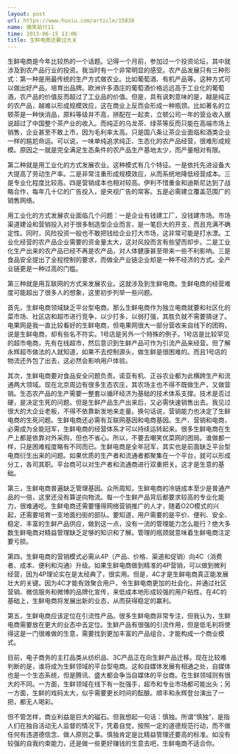 ```yaml
---
layout: post
url: https://www.huxiu.com/article/15838
name: 微笑前行11
time: 2013-06-15 13:06
title: 生鲜电商还要过大关
---
```

生鲜电商是今年比较热的一个话题。记得一个月前，参加过一个投资论坛，其中就涉及到农产品行业的投资。我当时有一个非常明显的感受。农产品发展只有三种形式：第一种是用最传统的生产方式做农业。比如葡萄酒、有机产品等。这种方式可以做出好产品，培育出品牌。欧洲许多酒庄的葡萄酒价格远远高于工业化的葡萄酒，农产品的价值反而超过了工业品的价值。但是，具有讽刺意味的是，越是纯正的农产品，越难以形成规模效应，这在商业上反而会形成一种瓶颈。比如著名的立顿茶是一种快消品，原料等级并不高，拼配在一起卖，立顿公司一年的营业收入据说超过了中国整个茶产业的收入。而纯正的乌龙茶、绿茶等反而只能在高端市场上销售，企业甚至不敢上市，因为毛利率太高。只是国八条让茶企业面临和酒类企业一样的尴尬命运。可以说，一味单纯追求纯正、生态化的农产品经营，很难形成规模。原因之一就是完全满足生态条件的农产品生产基地太少，而产量相对有限。

第二种就是用工业化的方式发展农业。这种模式有几个特征。一是依托先进设备大大提高了劳动生产率。二是非常注重形成规模效应，从而系统地降低经营成本。三是专业化程度比较高。四是营销成本也相对较高。伊利不惜重金和迪斯尼达到了战略合作，每年几十亿的广告投入，是央视广告的常客。五是必需建立覆盖范围广的销售网络。

用工业化的方式发展农业面临几个问题：一是企业有钱建工厂，没钱建市场。市场渠道建设和营销投入对于很多制造型企业而言，是一笔巨大的开支，而且充满不确定性。同时，风险投资一般也不敢把钱给企业打大市场，这非常可能是打水漂。工业化经营的农产品企业需要的资金量太大，这对风投而言有些望而却步。二是工业化生产出来的农产品已经不再是农产品，对人体健康甚至带来一些不利影响。三是食品安全提出了全程控制的要求，而做全产业链企业却是一种不经济的方式。全产业链更是一种过高的门槛。

第三种就是用互联网的方式来发展农业。这就涉及到生鲜电商。生鲜电商的经营难度可能超出了很多人的想象，这里初步列举一些问题。

首先，生鲜电商领域缺乏平台型电商。那么生鲜电商作为独立电商就要和社区化的菜市场、社区店和超市进行竞争，以少打多，以弱打强，其胜负就不需要猜谜了。电果网是我一直比较看好的生鲜电商，但电果网很大一部分营收来自线下的团购，说是生鲜电商，却有些名不符实。1号店是另外一个特殊的例子。1号店是比较罕见的超市电商，先有在线超市，然后意识到生鲜产品可作为引流产品来经营。但了解永辉超市做法的人就知道，如果不去控制源头，做生鲜是很困难的。而且1号店的物流还外包了出去，这必然会影响用户体验。

其次，生鲜电商要对食品安全问题负责。诺亚有机、正谷农业都为此横跨生产和流通两大领域。现在北京周边有很多生态农庄，其农场主也不得不既做生产，又做营销。生态农产品的生产需要一整套以循环经济为基础的技术体系支撑。技术是否过硬，是决定生死的问题。但是生鲜产品生产出来后，又必需快速销售出去。我见过很大的大企业老板，不得不依靠新发地来走量。换句话说，营销能力也决定了生鲜电商的生死问题。生鲜电商还必需有互联网基因和电商基因。生产、营销和电商，必需成为全能冠军，生鲜电商的经营体系才可以持续运转起来。很多生鲜电商在生产上都是依靠对外采购，但也不省心。所以，不要去嘲笑优菜网的困局。谁做都一样，只是困难程度略有不同而已。生鲜电商是全年冠军，其实也是前面缺乏平台型电商衍生出来的问题。如果优质的生产者和流通者都聚集在一个平台，就可以形成分工，各司其职。平台商可以对生产者和流通商进行双重把关。这才是生意的基础。

第三，生鲜电商普遍缺乏管理基因。众所周知，生鲜电商的冷链成本至少是普通产品的一倍，这里还没有算逆向物流。每一个生鲜产品背后都要求较高的专业化能力，很难通吃。生鲜电商还需要懂得网络营销推广的人才，随着O2O模式的兴起，还需要培育一支地面扫街的部队。要知道，用户需要的是平价、便利、安全、稳定、丰富的生鲜产品供应，做到这一点，没有一流的管理能力怎么能行？绝大多数生鲜电商对精益管理缺乏足够的知识和了解。管理的瓶颈就意味着生鲜电商注定要亏损。

第四，生鲜电商的营销模式必需从4P（产品、价格、渠道和促销）向4C（消费者、成本、便利和沟通）升级。如果生鲜电商做到精准的4P营销，可以做到微利经营，因为4P理论实在是太经典了，很实用。但是，4C才是生鲜电商真正能发展壮大的关键。因为4C才能有效聚合用户，令生鲜电商更加的社会化，并通过社区营销、微信服务和微博的品牌化宣传，来低成本地形成较强的用户粘性。在4C的基础上，生鲜电商将发展出新的业态，从而获得稳定的赢利。

第五，生鲜电商应该定位在引流性产品。很多生鲜电商非常专注，但我认为，生鲜电商需要放在更大的业态中去定位。生鲜产品有很强的引流作用，但是低毛利将使得这是一门很难做的生意，需要找到更加丰富的产品组合，才能构成一个商业模式。

目前，电子商务的主打品类从纺织品、3C产品正在向生鲜产品迁移。现在比较难判断的是，谁将成为生鲜领域的平台型电商。这和自媒体发展有相通之处，自媒体也是一个生态系统，但是腾讯、盛大都会争当自媒体的平台商。在生鲜领域则有很大的不同。一方面，生鲜领域在线下有一批强手，超市和专业市场都可能出头；另一方面，生鲜的戏码太大，似乎需要更长时间的酝酿。顺丰和永辉登台演出了一把，都无人喝彩。

但不管怎样，商业利益是巨大的磁石。但我想起一句话：慎独。所谓“慎独”，是指人们在独自活动无人监督的情况下，凭着自觉，按照一定的道德规范行动，而不做任何有违道德信念、做人原则之事。慎独肯定是比精益管理还要高的标准。如没有较强的自我约束能力，还是做一些更好赚钱的生意去吧，生鲜电商不适合你。

